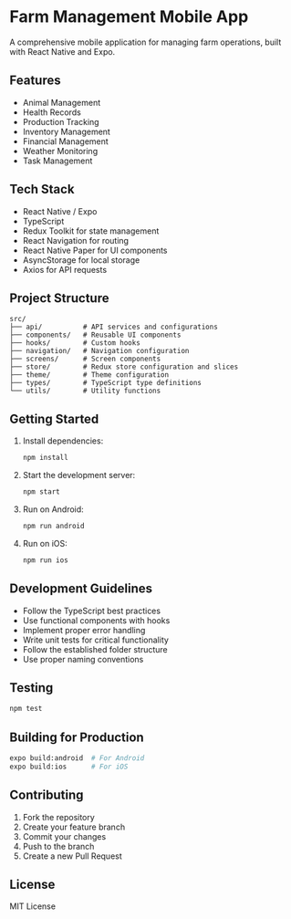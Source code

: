 # Farm Management Mobile App

A comprehensive mobile application for managing farm operations, built with React Native and Expo.

## Features

- Animal Management
- Health Records
- Production Tracking
- Inventory Management
- Financial Management
- Weather Monitoring
- Task Management

## Tech Stack

- React Native / Expo
- TypeScript
- Redux Toolkit for state management
- React Navigation for routing
- React Native Paper for UI components
- AsyncStorage for local storage
- Axios for API requests

## Project Structure

```
src/
├── api/          # API services and configurations
├── components/   # Reusable UI components
├── hooks/        # Custom hooks
├── navigation/   # Navigation configuration
├── screens/      # Screen components
├── store/        # Redux store configuration and slices
├── theme/        # Theme configuration
├── types/        # TypeScript type definitions
└── utils/        # Utility functions
```

## Getting Started

1. Install dependencies:
   ```bash
   npm install
   ```

2. Start the development server:
   ```bash
   npm start
   ```

3. Run on Android:
   ```bash
   npm run android
   ```

4. Run on iOS:
   ```bash
   npm run ios
   ```

## Development Guidelines

- Follow the TypeScript best practices
- Use functional components with hooks
- Implement proper error handling
- Write unit tests for critical functionality
- Follow the established folder structure
- Use proper naming conventions

## Testing

```bash
npm test
```

## Building for Production

```bash
expo build:android  # For Android
expo build:ios      # For iOS
```

## Contributing

1. Fork the repository
2. Create your feature branch
3. Commit your changes
4. Push to the branch
5. Create a new Pull Request

## License

MIT License
